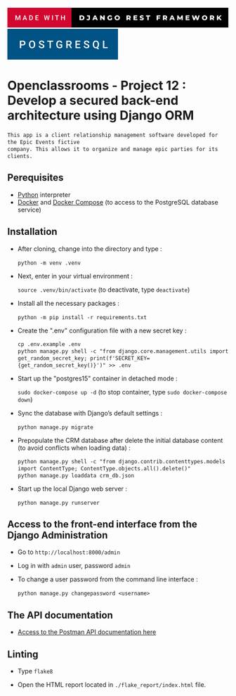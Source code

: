 ![- Django Rest Framework badge -](https://raw.githubusercontent.com/PascalLefebvre/OC_Project12_EpicEvents/main/badge_drf.svg)
![- PostgreSQL badge -](https://raw.githubusercontent.com/PascalLefebvre/OC_Project12_EpicEvents/main/badge_postgresql.svg)

# Openclassrooms - Project 12 : Develop a secured back-end architecture using Django ORM

    This app is a client relationship management software developed for the Epic Events fictive
    company. This allows it to organize and manage epic parties for its clients.


## Perequisites

* [Python](https://www.python.org/) interpreter
* [Docker](https://docs.docker.com/) and [Docker Compose](https://docs.docker.com/compose/) (to access to the PostgreSQL database service)


## Installation

* After cloning, change into the directory and type :
    
    `python -m venv .venv`

* Next, enter in your virtual environment :
    
    `source .venv/bin/activate` (to deactivate, type `deactivate`)

* Install all the necessary packages :

    `python -m pip install -r requirements.txt`

* Create the ".env" configuration file with a new secret key :

	```
	cp .env.example .env
    python manage.py shell -c "from django.core.management.utils import get_random_secret_key; print(f'SECRET_KEY={get_random_secret_key()}')" >> .env
    ```

* Start up the "postgres15" container in detached mode :

	`sudo docker-compose up -d` (to stop container, type `sudo docker-compose down`)

* Sync the database with Django’s default settings :

    `python manage.py migrate`

* Prepopulate the CRM database after delete the initial database content (to avoid conflicts when loading data) :

	```
	python manage.py shell -c "from django.contrib.contenttypes.models import ContentType; ContentType.objects.all().delete()"
	python manage.py loaddata crm_db.json
	```

* Start up the local Django web server :

    `python manage.py runserver`


## Access to the front-end interface from the Django Administration

* Go to `http://localhost:8000/admin`

* Log in with `admin` user, password `admin`

* To change a user password from the command line interface :

	`python manage.py changepassword <username>`


## The API documentation

* [Access to the Postman API documentation here](https://documenter.getpostman.com/view/25323756/2s93RZNW2Y)


## Linting

* Type `flake8`

* Open the HTML report located in `./flake_report/index.html` file.


